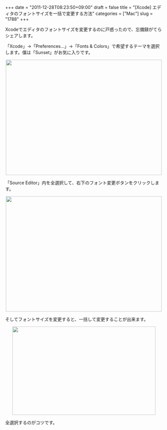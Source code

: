 +++
date = "2011-12-28T08:23:50+09:00"
draft = false
title = "[Xcode] エディタのフォントサイズを一括で変更する方法"
categories = ["Mac"]
slug = "1788"
+++

Xcodeでエディタのフォントサイズを変更するのに戸惑ったので、忘備録がてらシェアします。

「Xcode」→「Preferences…」→「Fonts & Colors」で希望するテーマを選択します。僕は「Sunset」がお気に入りです。

<img style="display:block; margin-left:auto; margin-right:auto;" src="/images/2011/12/1788_1.png" border="0" width="500" height="371" />

「Source Editor」内を全選択して、右下のフォント変更ボタンをクリックします。

<img style="display:block; margin-left:auto; margin-right:auto;" src="/images/2011/12/1788_2.png" border="0" width="500" height="371" />

そしてフォントサイズを変更すると、一括して変更することが出来ます。

<img style="display:block; margin-left:auto; margin-right:auto;" src="/images/2011/12/1788_3.png" border="0" width="459" height="284" />

全選択するのがコツです。
